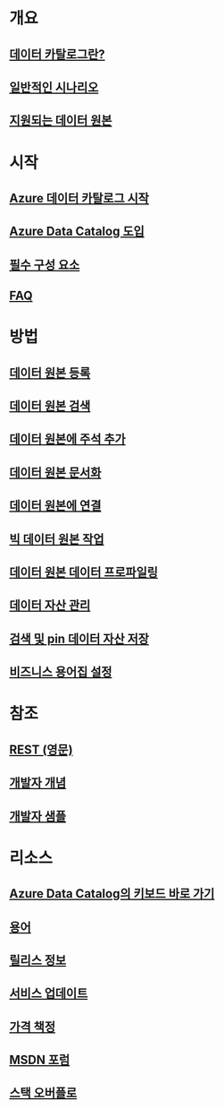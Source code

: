 # 개요
## [데이터 카탈로그란?](data-catalog-what-is-data-catalog.md)
## [일반적인 시나리오](data-catalog-common-scenarios.md)
## [지원되는 데이터 원본](data-catalog-dsr.md)

# 시작
## [Azure 데이터 카탈로그 시작](data-catalog-get-started.md)
## [Azure Data Catalog 도입](data-catalog-adopting-data-catalog.md)
## [필수 구성 요소](data-catalog-prerequisites.md)
## [FAQ](data-catalog-frequently-asked-questions.md)

# 방법
## [데이터 원본 등록](data-catalog-how-to-register.md)
## [데이터 원본 검색](data-catalog-how-to-discover.md)
## [데이터 원본에 주석 추가](data-catalog-how-to-annotate.md)
## [데이터 원본 문서화](data-catalog-how-to-documentation.md)
## [데이터 원본에 연결](data-catalog-how-to-connect.md)
## [빅 데이터 원본 작업](data-catalog-how-to-big-data.md)
## [데이터 원본 데이터 프로파일링](data-catalog-how-to-data-profile.md)
## [데이터 자산 관리](data-catalog-how-to-manage.md)
## [검색 및 pin 데이터 자산 저장](data-catalog-how-to-save-pin.md)
## [비즈니스 용어집 설정](data-catalog-how-to-business-glossary.md)

# 참조
## [REST (영문)](/rest/api/datacatalog/)
## [개발자 개념](data-catalog-developer-concepts.md)
## [개발자 샘플](data-catalog-samples.md)

# 리소스
## [Azure Data Catalog의 키보드 바로 가기](data-catalog-keyboard-shortcuts.md)
## [용어](data-catalog-terminology.md)
## [릴리스 정보](data-catalog-whats-new.md)
## [서비스 업데이트](https://azure.microsoft.com/updates/?product=data-catalog)
## [가격 책정](https://azure.microsoft.com/pricing/details/data-catalog/)
## [MSDN 포럼](https://social.msdn.microsoft.com/Forums/en-US/home?forum=azuredatacatalog)
## [스택 오버플로](http://stackoverflow.com/questions/tagged/azure-data-catalog)


<!--HONumber=Feb17_HO1-->


